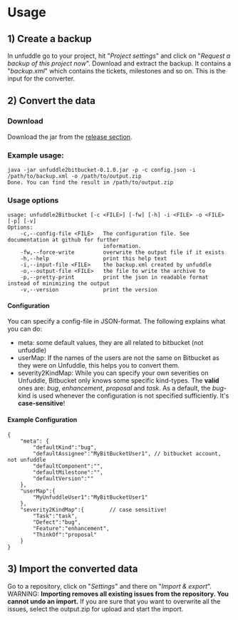 # Usage

## 1) Create a backup
In unfuddle go to your project, hit "*Project settings*" and click on "*Request a backup of this project now*". Download and extract the backup. It contains a "*backup.xml*" which contains the tickets, milestones and so on. This is the input for the converter.

## 2) Convert the data

### Download

Download the jar from the [release section](https://github.com/RobertHeim/unfuddle2bitbucket/releases). 


### Example usage:
```
java -jar unfuddle2bitbucket-0.1.0.jar -p -c config.json -i /path/to/backup.xml -o /path/to/output.zip
Done. You can find the result in /path/to/output.zip
```

### Usage options

```
usage: unfuddle2Bitbucket [-c <FILE>] [-fw] [-h] -i <FILE> -o <FILE> [-p] [-v]
Options:
    -c,--config-file <FILE>   The configuration file. See documentation at github for further
                              information.
    -fw,--force-write         overwrite the output file if it exists
    -h,--help                 print this help text
    -i,--input-file <FILE>    the backup.xml created by unfuddle
    -o,--output-file <FILE>   the file to write the archive to
    -p,--pretty-print         print the json in readable format instead of minimizing the output
    -v,--version              print the version
```

#### Configuration
You can specify a config-file in JSON-format. The following explains what you can do:

* meta: some default values, they are all related to bitbucket (not unfuddle)
* userMap: If the names of the users are not the same on Bitbucket as they were on Unfuddle, this helps you to convert them.
* severity2KindMap: While you can specify your own severities on Unfuddle, Bitbucket only knows some specific kind-types. The **valid** ones are: *bug*, *enhancement*, *proposal* and *task*. As a default, the *bug*-kind is used whenever the configuration is not specified sufficiently. It's **case-sensitive**!
 
#### Example Configuration

```
{
	"meta": {
		"defaultKind":"bug",
		"defaultAssignee":"MyBitBucketUser1", // bitbucket account, not unfuddle
		"defaultComponent":"",
		"defaultMilestone":"",
		"defaultVersion":""
	},
	"userMap":{
		"MyUnfuddleUser1":"MyBitBucketUser1"
	},
	"severity2KindMap":{ 		// case sensitive!
		"Task":"task",
		"Defect":"bug",
		"Feature":"enhancement",
		"ThinkOf":"proposal"
	}
}
```


## 3) Import the converted data
Go to a repository, click on "*Settings*" and there on "*Import & export*". WARNING: **Importing removes all existing issues from the repository. You cannot undo an import.** If you are sure that you want to overwrite all the issues, select the output.zip for upload and start the import.
